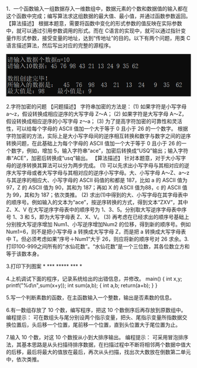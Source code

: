 

1．一个函数输入一组数据存入一维数组中，数据元素的个数和数据值的输入都在这个函数中完成；编写算法求这组数据的最大值、最小值，并通过函数参数返回。
【算法描述】
根据本题意，需要将函数中变化的形式参数的值反映在实际参数中，就可以通过引用参数调用的形式。而在 C语言的实现中，就可以通过指针变量作形式参数，接受变量的地址，达到“传地址”的目的。以下有两个问题，用类 C 语言描述算法，然后写出对应的完整的源程序。

![image](https://github.com/ScottYijun/DataStructures/blob/master/chapter01/example1.png)

2.字符加密的问题
【问题描述】
字符串加密的方法是：
(1) 如果字符是小写字母 a～z，假设转换成相应逆序的大写字母 Z～A；
(2) 如果字符是大写字母 A～Z，假设转换成相应逆序的小写字母 z～a；
(3) 为了提高字符加密的可靠性和灵活性，可以给每个字母的 ASCII 值加一个大于等于 0 且小于 26 的一个数字。
根据字符加密的方法，实际上是大小写字母间的逆序相互转换和数字与数字之间的逆序转换问题，在此基础上为每个字母的 ASCII 值加一个大于等于 0 且小于 26 的一个数字，例如，增加 5，输入字符串“ace”，加密后转换成“USQ”输出；输入字符串“ACE”，加密后转换成“usq”输出。
【算法描述】
针对本题意，对于大小写字母的逆序转换其算法可以分为两步完成。
(1) 可以先求出小写字母与其相对应的逆序大写字母或者大写字母与其相对应的逆序小写字母。大、小写字母 A～Z、a～z 与其逆序的相应大、小写字母的 ASCII 码值的和都是 187，比如 a 的 ASCII 值为 97，Z 的 ASCII 值为 90，其和为 187；再如 X 的 ASCII 值为88，c 的 ASCII 值为 99，其和为 187；依次类推。
(2) 求出(1)中得到的大、小写字母在其字母表中的顺序号。例如输入的文本为“ace”，按逆序转换的方式，得到文本“ZXV”，其中 Z、X、V 在大写逆序字母表中的顺序号为 1、3、5。分别取大写逆序字母表中序号 1、3 和 5，即为大写字母表 Z、X、V。
(3) 再考虑在已经求出的顺序号基础上分别按大写逆序增加 Num1、小写逆序增加Num2 的位移，得到新的顺序号。例如 Num1=6，则不是把小写字母 a 转换成大写字母 Z，而是把 a 转换成大写字母表中 T。但必须考虑如果“序号＋Num1”大于 26，则应将新的顺序号对 26 求余。3.打印100-999之间所有的“水仙花数”。“水仙花数”是一个三位数，其各位数立方和等于该数本身。


3.打印下列图案
      *
      ***
      *****
      ***
      *



4.上机调试下面的程序，记录系统给出的出错信息，并修改。
main()
{
	int x,y;
	printf("%d\n",sum(x+y));
	int sum(a,b);
	{
		int a,b;
		return(a+b);
	}
}


5.写一个判断素数的函数，在主函数输入一个整数，输出是否素数的信息。


6.有一数组存放了 10 个数，编写程序，把这 10 个数倒序后再存放到原数组中。
编程提示：
可在数组头与尾分别设两个指示变量，把头、尾指示变量所指数据交换位置后，头后移一个位置，尾前移一个位置，直到头位置大于尾位置为止。


7.输入 10 个数，对这 10 个数按从小到大排序输出。
编程提示：
可采用冒泡排序法，其基本思路是从头扫描待排序数据，在扫描过程中不断将相邻两个数据中值大的后移，最后将最大的值放在最后，再次从头扫描，找出次大数放在倒数第二单元中，依次类推。


